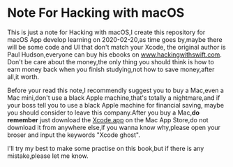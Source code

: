 # Note For Hacking with macOS
 This is just a note for Hacking with macOS,I create this repository for macOS App develop learning on 2020-02-20,as time goes by,maybe there will be some code and UI that don't match your Xcode, the original author is Paul Hudson,everyone can buy his ebooks on www.hackingwithswift.com. Don't be care about the money,the only thing you should think is how to earn money back when you finish studying,not how to save money,after all,it worth.

Before your read this note,I recommendly suggest you to buy a Mac,even a Mac mini,don't use a black Apple machine,that's totally a nightmare,and if your boss tell you to use a black Apple machine for financial saving, maybe you should consider to leave this company.After you buy a Mac,**do remember** just download the [Xcode.app](https://apps.apple.com/cn/app/xcode/id497799835?mt=12) on the Mac App Store,do not download it from anywhere else,if you wanna know why,please open your broser and input the keywords "Xcode ghost".

I'll try my best to make some practise on this book,but if there is any mistake,please let me know.
